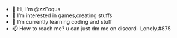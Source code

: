 - 👋 Hi, I’m @zzFoqus
- 👀 I’m interested in games,creating stuffs
- 🌱 I’m currently learning coding and stuff
- 📫 How to reach me? u can just dm me on discord- Lonely.#875

<!---
zzFoqus/zzFoqus is a ✨ special ✨ repository because its `README.md` (this file) appears on your GitHub profile.
You can click the Preview link to take a look at your changes.
--->
